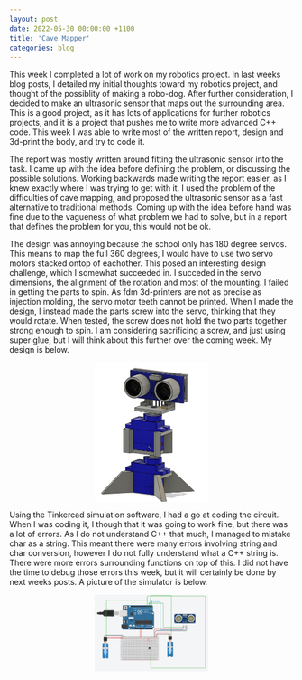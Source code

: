 ```yaml
---
layout: post
date: 2022-05-30 00:00:00 +1100
title: 'Cave Mapper'
categories: blog
---
```


This week I completed a lot of work on my robotics project. In last weeks blog posts, I detailed my initial thoughts toward my robotics project, and thought of the possiblity of making a robo-dog. After further consideration, I decided to make an ultrasonic sensor that maps out the surrounding area. This is a good project, as it has lots of applications for further robotics projects, and it is a project that pushes me to write more advanced C++ code. This week I was able to write most of the written report, design and 3d-print the body, and try to code it.

The report was mostly written around fitting the ultrasonic sensor into the task. I came up with the idea before defining the problem, or discussing the possible solutions. Working backwards made writing the report easier, as I knew exactly where I was trying to get with it. I used the problem of the difficulties of cave mapping, and proposed the ultrasonic sensor as a fast alternative to traditional methods. Coming up with the idea before hand was fine due to the vagueness of what problem we had to solve, but in a report that defines the problem for you, this would not be ok.

The design was annoying because the school only has 180 degree servos. This means to map the full 360 degrees, I would have to use two servo motors stacked ontop of eachother. This posed an interesting design challenge, which I somewhat succeeded in. I succeded in the servo dimensions, the alignment of the rotation and most of the mounting. I failed in getting the parts to spin. As fdm 3d-printers are not as precise as injection molding, the servo motor teeth cannot be printed. When I made the design, I instead made the parts screw into the servo, thinking that they would rotate. When tested, the screw does not hold the two parts together strong enough to spin. I am considering sacrificing a screw, and just using super glue, but I will think about this further over the coming week. My design is below.

<img alt="Cave Mapper Design" src="/assets/Cave-Mapper/Design.png" style="display: block; margin: 0 auto; width: 40%;">

Using the Tinkercad simulation software, I had a go at coding the circuit. When I was coding it, I though that it was going to work fine, but there was a lot of errors. As I do not understand C++ that much, I managed to mistake char as a string. This meant there were many errors involving string and char conversion, however I do not fully understand what a C++ string is. There were more errors surrounding functions on top of this. I did not have the time to debug those errors this week, but it will certainly be done by next weeks posts. A picture of the simulator is below. 

<img alt="Simulation of Circuit" src="/assets/Cave-Mapper/Simulation.png" style="display: block; margin: 0 auto; width: 40%;">